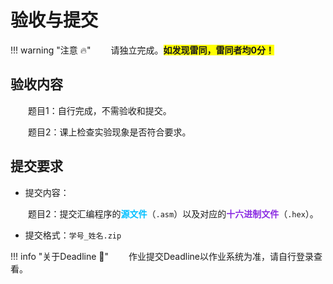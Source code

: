 # 验收与提交

!!! warning "注意 :fire:"
    &emsp;&emsp;请独立完成。**<span style="background-color:#FFFF00;">如发现雷同，雷同者均0分！</span>**

## 验收内容

&emsp;&emsp;题目1：自行完成，不需验收和提交。

&emsp;&emsp;题目2：课上检查实验现象是否符合要求。


## 提交要求

- 提交内容：

&emsp;&emsp;题目2：提交汇编程序的<font color = DeepSkyBlue>**源文件**</font>（`.asm`）以及对应的<font color = BlueViolet>**十六进制文件**</font>（`.hex`）。

- 提交格式：`学号_姓名.zip`

!!! info "关于Deadline :calendar:"
    &emsp;&emsp;作业提交Deadline以作业系统为准，请自行登录查看。
